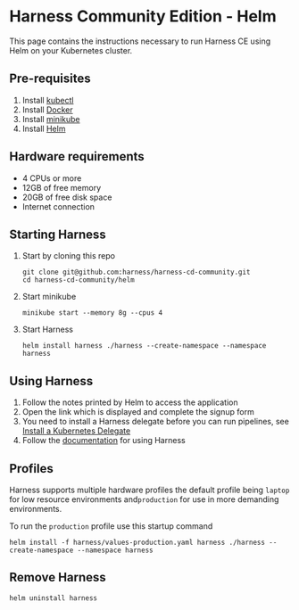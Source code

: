 # Harness Community Edition - Helm
This page contains the instructions necessary to run Harness CE using Helm on your Kubernetes cluster.

## Pre-requisites
1) Install [kubectl](https://kubernetes.io/docs/tasks/tools/#kubectl)
1) Install [Docker](https://docs.docker.com/engine/install/)
1) Install [minikube](https://minikube.sigs.k8s.io/docs/start/)
1) Install [Helm](https://helm.sh/docs/intro/quickstart/)

## Hardware requirements
* 4 CPUs or more
* 12GB of free memory
* 20GB of free disk space
* Internet connection

## Starting Harness
1) Start by cloning this repo
   ```shell
   git clone git@github.com:harness/harness-cd-community.git
   cd harness-cd-community/helm
   ```
1) Start minikube
   ```shell
   minikube start --memory 8g --cpus 4
   ```
1) Start Harness
   ```shell
   helm install harness ./harness --create-namespace --namespace harness
   ```

## Using Harness
1) Follow the notes printed by Helm to access the application
1) Open the link which is displayed and complete the signup form
1) You need to install a Harness delegate before you can run pipelines, see [Install a Kubernetes Delegate](https://ngdocs.harness.io/article/f9bd10b3nj-install-a-kubernetes-delegate)
1) Follow the [documentation](https://docs.harness.io/category/3err8eu6x3-account) for using Harness

## Profiles
Harness supports multiple hardware profiles the default profile being `laptop` for low resource environments
and`production` for use in more demanding environments.

To run the `production` profile use this startup command
```shell
helm install -f harness/values-production.yaml harness ./harness --create-namespace --namespace harness
```

## Remove Harness
```shell
helm uninstall harness
```
